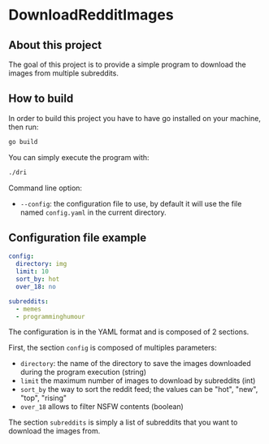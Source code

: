 # DownloadRedditImages

## About this project

The goal of this project is to provide a simple program to download the images
from multiple subreddits.

## How to build

In order to build this project you have to have go installed on your machine, then run:
```sh
go build
```

You can simply execute the program with:
```sh
./dri
```

Command line option:
* `--config`: the configuration file to use, by default it will use the file
named `config.yaml` in the current directory.

## Configuration file example

```yaml
config:
  directory: img
  limit: 10
  sort_by: hot
  over_18: no

subreddits:
  - memes
  - programminghumour
```

The configuration is in the YAML format and is composed of 2 sections.

First, the section `config` is composed of multiples parameters:
- `directory`: the name of the directory to save the images downloaded during
the program execution (string)
- `limit` the maximum number of images to download by subreddits (int)
- `sort_by` the way to sort the reddit feed;
the values can be "hot", "new", "top", "rising"
- `over_18` allows to filter NSFW contents (boolean)

The section `subreddits` is simply a list of subreddits that you want to
download the images from.
